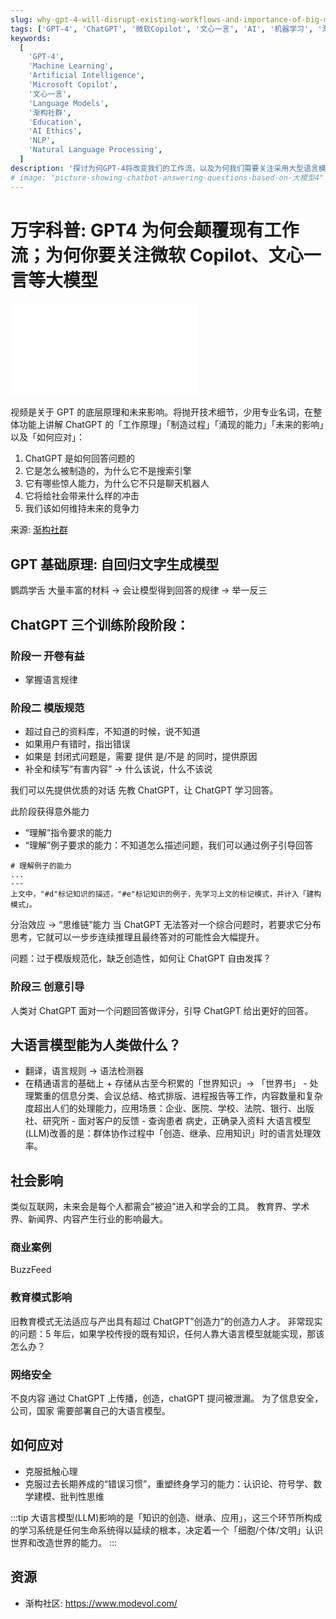 ```yaml
---
slug: why-gpt-4-will-disrupt-existing-workflows-and-importance-of-big-models-like-microsoft-copilot-wenxinyiyin
tags: ['GPT-4', 'ChatGPT', '微软Copilot', '文心一言', 'AI', '机器学习', '渐构社群']
keywords:
  [
    'GPT-4',
    'Machine Learning',
    'Artificial Intelligence',
    'Microsoft Copilot',
    '文心一言',
    'Language Models',
    '渐构社群',
    'Education',
    'AI Ethics',
    'NLP',
    'Natural Language Processing',
  ]
description: '探讨为何GPT-4将改变我们的工作流，以及为何我们需要关注采用大型语言模型的创新，如微软Copilot和文心一言。从不同视角介绍GPT-4，包括其工作原理、制造过程、潜在的能力，以及可能带来的社会影响。为各领域，如教育、科学、新闻和在线内容产生行业，提供解决未来挑战的策略。'
# image: "picture-showing-chatbot-answering-questions-based-on-大模型4"
---
```


# 万字科普: GPT4 为何会颠覆现有工作流；为何你要关注微软 Copilot、文心一言等大模型

<iframe src="//player.bilibili.com/player.html?aid=653520954&bvid=BV1MY4y1R7EN&cid=1054910356&p=1" scrolling="no" border="0" frameBorder="no" framespacing="0" allowFullScreen> </iframe>

视频是关于 GPT 的底层原理和未来影响。将抛开技术细节，少用专业名词，在整体功能上讲解 ChatGPT 的「工作原理」「制造过程」「涌现的能力」「未来的影响」以及「如何应对」：

1. ChatGPT 是如何回答问题的
2. 它是怎么被制造的，为什么它不是搜索引擎
3. 它有哪些惊人能力，为什么它不只是聊天机器人
4. 它将给社会带来什么样的冲击
5. 我们该如何维持未来的竞争力

来源: [渐构社群](https://www.modevol.com/)

<!--truncate-->

## GPT 基础原理: 自回归文字生成模型

鹦鹉学舌
大量丰富的材料 → 会让模型得到回答的规律 → 举一反三

## ChatGPT 三个训练阶段阶段：

### 阶段一 开卷有益

- 掌握语言规律

### 阶段二 模版规范

- 超过自己的资料库，不知道的时候，说不知道
- 如果用户有错时，指出错误
- 如果是 封闭式问题是，需要 提供 是/不是 的同时，提供原因
- 补全和续写“有害内容” → 什么该说，什么不该说

我们可以先提供优质的对话 先教 ChatGPT，让 ChatGPT 学习回答。

此阶段获得意外能力

- “理解”指令要求的能力
- “理解”例子要求的能力：不知道怎么描述问题，我们可以通过例子引导回答

```
# 理解例子的能力
...
---
上文中，"#d"标记知识的描述，"#e"标记知识的例子，先学习上文的标记模式，并计入「建构模式」。
```

分治效应 → “思维链”能力
当 ChatGPT 无法答对一个综合问题时，若要求它分布思考，它就可以一步步连续推理且最终答对的可能性会大幅提升。

问题：过于模版规范化，缺乏创造性，如何让 ChatGPT 自由发挥？

### 阶段三 创意引导

人类对 ChatGPT 面对一个问题回答做评分，引导 ChatGPT 给出更好的回答。

## 大语言模型能为人类做什么？

- 翻译，语言规则 → 语法检测器
- 在精通语言的基础上 + 存储从古至今积累的「世界知识」→ 「世界书」 - 处理繁重的信息分类、会议总结、格式排版、进程报告等工作，内容数量和复杂度超出人们的处理能力，应用场景：企业、医院、学校、法院、银行、出版社、研究所 - 面对客户的反馈 - 查询患者 病史，正确录入资料
  大语言模型(LLM)改善的是：群体协作过程中「创造、继承、应用知识」时的语言处理效率。

## 社会影响

类似互联网，未来会是每个人都需会”被迫”进入和学会的工具。
教育界、学术界、新闻界、内容产生行业的影响最大。

### 商业案例

BuzzFeed

### 教育模式影响

旧教育模式无法适应与产出具有超过 ChatGPT”创造力”的创造力人才。
非常现实的问题：5 年后，如果学校传授的既有知识，任何人靠大语言模型就能实现，那该怎么办？

### 网络安全

不良内容 通过 ChatGPT 上传播，创造，chatGPT 提问被泄漏。
为了信息安全，公司，国家 需要部署自己的大语言模型。

## 如何应对

- 克服抵触心理
- 克服过去长期养成的“错误习惯”，重塑终身学习的能力：认识论、符号学、数学建模、批判性思维

:::tip
大语言模型(LLM)影响的是「知识的创造、继承、应用」，这三个环节所构成的学习系统是任何生命系统得以延续的根本，决定着一个「细胞/个体/文明」认识世界和改造世界的能力。
:::

## 资源

- 渐构社区: https://www.modevol.com/
